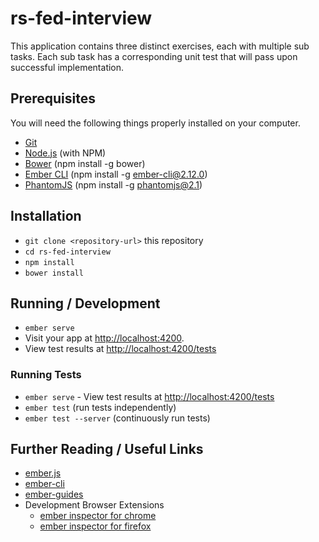 # rs-fed-interview

This application contains three distinct exercises, each with multiple sub tasks.
Each sub task has a corresponding unit test that will pass upon successful implementation.

## Prerequisites

You will need the following things properly installed on your computer.

* [Git](https://git-scm.com/)
* [Node.js](https://nodejs.org/) (with NPM)
* [Bower](https://bower.io/) (npm install -g bower)
* [Ember CLI](https://ember-cli.com/) (npm install -g ember-cli@2.12.0)
* [PhantomJS](http://phantomjs.org/) (npm install -g phantomjs@2.1)

## Installation

* `git clone <repository-url>` this repository
* `cd rs-fed-interview`
* `npm install`
* `bower install`

## Running / Development

* `ember serve`
* Visit your app at [http://localhost:4200](http://localhost:4200).
* View test results at [http://localhost:4200/tests](http://localhost:4200/tests)


### Running Tests

* `ember serve` - View test results at [http://localhost:4200/tests](http://localhost:4200/tests)
* `ember test` (run tests independently)
* `ember test --server` (continuously run tests)


## Further Reading / Useful Links

* [ember.js](http://emberjs.com/)
* [ember-cli](https://ember-cli.com/)
* [ember-guides](https://guides.emberjs.com/v2.12.0/)
* Development Browser Extensions
  * [ember inspector for chrome](https://chrome.google.com/webstore/detail/ember-inspector/bmdblncegkenkacieihfhpjfppoconhi)
  * [ember inspector for firefox](https://addons.mozilla.org/en-US/firefox/addon/ember-inspector/)
